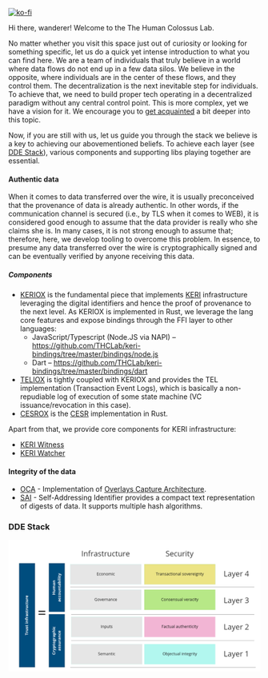 [![ko-fi](https://ko-fi.com/img/githubbutton_sm.svg)](https://ko-fi.com/E1E6JH4XP)

Hi there, wanderer! Welcome to the The Human Colossus Lab.

No matter whether you visit this space just out of curiosity or looking for something specific, let us do a quick yet intense introduction to what you can find here. We are a team of individuals that truly believe in a world where data flows do not end up in a few data silos. We believe in the opposite, where individuals are in the center of these flows, and they control them. The decentralization is the next inevitable step for individuals. To achieve that, we need to build proper tech operating in a decentralized paradigm without any central control point. This is more complex, yet we have a vision for it. We encourage you to [get acquainted](https://humancolossus.foundation/blog/dde-first-contact) a bit deeper into this topic.

Now, if you are still with us, let us guide you through the stack we believe is a key to achieving our abovementioned beliefs. To achieve each layer (see [DDE Stack](https://github.com/THCLab#dde-stack)), various components and supporting libs playing together are essential. 

#### Authentic data

When it comes to data transferred over the wire, it is usually preconceived that the provenance of data is already authentic. In other words, if the communication channel is secured (i.e., by TLS when it comes to WEB), it is considered good enough to assume that the data provider is really who she claims she is. In many cases, it is not strong enough to assume that; therefore, here, we develop tooling to overcome this problem. In essence, to presume any data transferred over the wire is cryptographically signed and can be eventually verified by anyone receiving this data.

##### Components
- [KERIOX](https://github.com/THCLab/keriox) is the fundamental piece that implements [KERI](https://keri.one/) infrastructure leveraging the digital identifiers and hence the proof of provenance to the next level. As KERIOX is implemented in Rust, we leverage the lang core features and expose bindings through the FFI layer to other languages:
  - JavaScript/Typescript (Node.JS via NAPI) – https://github.com/THCLab/keri-bindings/tree/master/bindings/node.js
  - Dart – https://github.com/THCLab/keri-bindings/tree/master/bindings/dart
- [TELIOX](https://github.com/THCLab/teliox) is tightly coupled with KERIOX and provides the TEL implementation (Transaction Event Logs), which is basically a non-repudiable log of execution of some state machine (VC issuance/revocation in this case).
- [CESROX](https://github.com/THCLab/cesrox) is the [CESR](https://weboftrust.github.io/ietf-cesr/draft-ssmith-cesr.html) implementation in Rust.

Apart from that, we provide core components for KERI infrastructure:
- [KERI Witness](https://hub.docker.com/r/humancolossus/keriox-witness)
- [KERI Watcher](https://hub.docker.com/r/humancolossus/keriox-watcher)

#### Integrity of the data

- [OCA](https://github.com/THCLab/oca-rs) - Implementation of [Overlays Capture Architecture](https://oca.colossi.network/).
- [SAI](https://github.com/THCLab/sai) - Self-Addressing Identifier provides a compact text representation of digests of data. It supports multiple hash algorithms.







### DDE Stack
![alt text](profile/stack2.png "DDE stack")




<!--

**Here are some ideas to get you started:**

🙋‍♀️ A short introduction - what is your organization all about?
🌈 Contribution guidelines - how can the community get involved?
👩‍💻 Useful resources - where can the community find your docs? Is there anything else the community should know?
🍿 Fun facts - what does your team eat for breakfast?
🧙 Remember, you can do mighty things with the power of [Markdown](https://docs.github.com/github/writing-on-github/getting-started-with-writing-and-formatting-on-github/basic-writing-and-formatting-syntax)
-->
